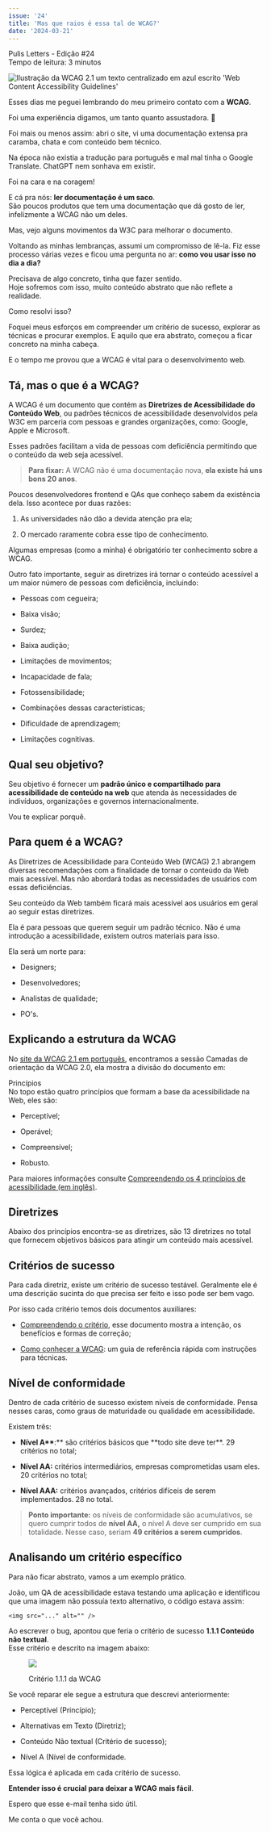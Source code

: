 ```yaml
---
issue: '24'
title: 'Mas que raios é essa tal de WCAG?'
date: '2024-03-21'
---
```


Pulis Letters - Edição #24  
Tempo de leitura: 3 minutos

![Ilustração da WCAG 2.1 um texto centralizado em azul escrito 'Web Content Accessibility Guidelines'](images/wcag-300x134.webp)

Esses dias me peguei lembrando do meu primeiro contato com a **WCAG**.

Foi uma experiência digamos, um tanto quanto assustadora. 🤣

Foi mais ou menos assim: abri o site, vi uma documentação extensa pra caramba, chata e com conteúdo bem técnico.

Na época não existia a tradução para português e mal mal tinha o Google Translate. ChatGPT nem sonhava em existir.

Foi na cara e na coragem!

E cá pra nós: **ler documentação é um saco**.  
São poucos produtos que tem uma documentação que dá gosto de ler, infelizmente a WCAG não um deles.

Mas, vejo alguns movimentos da W3C para melhorar o documento.

Voltando as minhas lembranças, assumi um compromisso de lê-la. Fiz esse processo várias vezes e ficou uma pergunta no ar: **como vou usar isso no dia a dia?**

Precisava de algo concreto, tinha que fazer sentido.  
Hoje sofremos com isso, muito conteúdo abstrato que não reflete a realidade.

Como resolvi isso?

Foquei meus esforços em compreender um critério de sucesso, explorar as técnicas e procurar exemplos. E aquilo que era abstrato, começou a ficar concreto na minha cabeça.

E o tempo me provou que a WCAG é vital para o desenvolvimento web.

## Tá, mas o que é a WCAG?

A WCAG é um documento que contém as **Diretrizes de Acessibilidade do Conteúdo Web**, ou padrões técnicos de acessibilidade desenvolvidos pela W3C em parceria com pessoas e grandes organizações, como: Google, Apple e Microsoft.

Esses padrões facilitam a vida de pessoas com deficiência permitindo que o conteúdo da web seja acessível.

> **Para fixar:** A WCAG não é uma documentação nova, **ela existe há uns bons 20 anos**.

Poucos desenvolvedores frontend e QAs que conheço sabem da existência dela. Isso acontece por duas razões:

1. As universidades não dão a devida atenção pra ela;

2. O mercado raramente cobra esse tipo de conhecimento.

Algumas empresas (como a minha) é obrigatório ter conhecimento sobre a WCAG.

Outro fato importante, seguir as diretrizes irá tornar o conteúdo acessível a um maior número de pessoas com deficiência, incluindo:

- Pessoas com cegueira;

- Baixa visão;

- Surdez;

- Baixa audição;

- Limitações de movimentos;

- Incapacidade de fala;

- Fotossensibilidade;

- Combinações dessas características;

- Dificuldade de aprendizagem;

- Limitações cognitivas.

## Qual seu objetivo?

Seu objetivo é fornecer um **padrão único e compartilhado para acessibilidade de conteúdo na web** que atenda às necessidades de indivíduos, organizações e governos internacionalmente.

Vou te explicar porquê.

## Para quem é a WCAG?

As Diretrizes de Acessibilidade para Conteúdo Web (WCAG) 2.1 abrangem diversas recomendações com a finalidade de tornar o conteúdo da Web mais acessível. Mas não abordará todas as necessidades de usuários com essas deficiências.

Seu conteúdo da Web também ficará mais acessível aos usuários em geral ao seguir estas diretrizes.

Ela é para pessoas que querem seguir um padrão técnico. Não é uma introdução a acessibilidade, existem outros materiais para isso.

Ela será um norte para:

- Designers;

- Desenvolvedores;

- Analistas de qualidade;

- PO's.

## Explicando a estrutura da WCAG

No [site da WCAG 2.1 em português](https://www.w3c.br/traducoes/wcag/wcag21-pt-BR/#wcag-2-1-supporting-documents), encontramos a sessão Camadas de orientação da WCAG 2.0, ela mostra a divisão do documento em:

Princípios  
No topo estão quatro princípios que formam a base da acessibilidade na Web, eles são:

- Perceptível;

- Operável;

- Compreensível;

- Robusto.

Para maiores informações consulte [Compreendendo os 4 princípios de acessibilidade (em inglês)](https://www.w3.org/WAI/WCAG21/Understanding/intro#understanding-the-four-principles-of-accessibility).

## Diretrizes

Abaixo dos princípios encontra-se as diretrizes, são 13 diretrizes no total que fornecem objetivos básicos para atingir um conteúdo mais acessível.

## Critérios de sucesso

Para cada diretriz, existe um critério de sucesso testável. Geralmente ele é uma descrição sucinta do que precisa ser feito e isso pode ser bem vago.

Por isso cada critério temos dois documentos auxiliares:

- [Compreendendo o critério](https://www.w3.org/WAI/WCAG22/Understanding/non-text-content.html), esse documento mostra a intenção, os benefícios e formas de correção;

- [Como conhecer a WCAG](https://www.w3.org/WAI/WCAG22/quickref/?showtechniques=111#non-text-content): um guia de referência rápida com instruções para técnicas.

## Nível de conformidade

Dentro de cada critério de sucesso existem níveis de conformidade. Pensa nesses caras, como graus de maturidade ou qualidade em acessibilidade.

Existem três:

- **Nível A\*\***:** são critérios básicos que **todo site deve ter\*\*. 29 critérios no total;

- **Nível AA:** critérios intermediários, empresas comprometidas usam eles. 20 critérios no total;

- **Nível AAA:** critérios avançados, critérios difíceis de serem implementados. 28 no total.

> **Ponto importante:** os níveis de conformidade são acumulativos, se quero cumprir todos de **nível AA,** o nível A deve ser cumprido em sua totalidade. Nesse caso, seriam **49 critérios a serem cumpridos**.

## Analisando um critério específico

Para não ficar abstrato, vamos a um exemplo prático.

João, um QA de acessibilidade estava testando uma aplicação e identificou que uma imagem não possuía texto alternativo, o código estava assim:

```
<img src="..." alt="" />
```

Ao escrever o bug, apontou que feria o critério de sucesso **1.1.1 Conteúdo não textual**.  
Esse critério e descrito na imagem abaixo:

<figure>

![](images/criterio-300x145.webp)

<figcaption>

Critério 1.1.1 da WCAG

</figcaption>

</figure>

Se você reparar ele segue a estrutura que descrevi anteriormente:

- Perceptível (Princípio);

- Alternativas em Texto (Diretriz);

- Conteúdo Não textual (Critério de sucesso);

- Nível A (Nível de conformidade.

Essa lógica é aplicada em cada critério de sucesso.

**Entender isso é crucial para deixar a WCAG mais fácil**.

Espero que esse e-mail tenha sido útil.

Me conta o que você achou.
